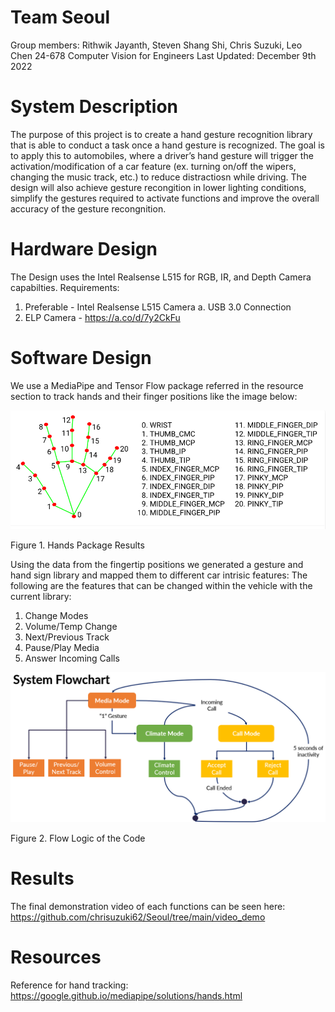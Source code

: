 # Team Seoul
Group members: Rithwik Jayanth, Steven Shang Shi, Chris Suzuki, Leo Chen
24-678 Computer Vision for Engineers
Last Updated: December 9th 2022

# System Description

The purpose of this project is to create a hand gesture recognition library that is able to conduct a task once a hand gesture is recognized. The goal is to apply this to automobiles, where a driver’s hand gesture will trigger the activation/modification of a car feature (ex. turning on/off the wipers, changing the music track, etc.) to reduce distractiosn while driving. The design will also achieve gesture recongition in lower lighting conditions, simplify the gestures required to activate functions and improve the overall accuracy of the gesture recongnition.


# Hardware Design
The Design uses the Intel Realsense L515 for RGB, IR, and Depth Camera capabilties.
Requirements:
1. Preferable - Intel Realsense L515 Camera
    a. USB 3.0 Connection
3. ELP Camera - https://a.co/d/7y2CkFu


# Software Design

We use a MediaPipe and Tensor Flow package referred in the resource section to track hands and their finger positions like the image below:

![test1](mediapipe.png)

Figure 1. Hands Package Results

Using the data from the fingertip positions we generated a gesture and hand sign library and mapped them to different car intrisic features:
The following are the features that can be changed within the vehicle with the current library:
1. Change Modes
2. Volume/Temp Change
3. Next/Previous Track
4. Pause/Play Media
5. Answer Incoming Calls


![test](system.png)

Figure 2. Flow Logic of the Code

# Results

The final demonstration video of each functions can be seen here: https://github.com/chrisuzuki62/Seoul/tree/main/video_demo


# Resources
Reference for hand tracking: https://google.github.io/mediapipe/solutions/hands.html
